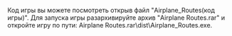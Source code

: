 Код игры вы можете посмотреть открыв файл "Airplane_Routes(код игры)". Для запуска игры разархивируйте архив "Airplane Routes.rar" и откройте игру по пути: Airplane Routes.rar\dist\Airplane_Routes.exe.
